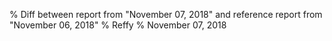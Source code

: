 % Diff between report from "November 07, 2018" and reference report from "November 06, 2018"
% Reffy
% November 07, 2018

